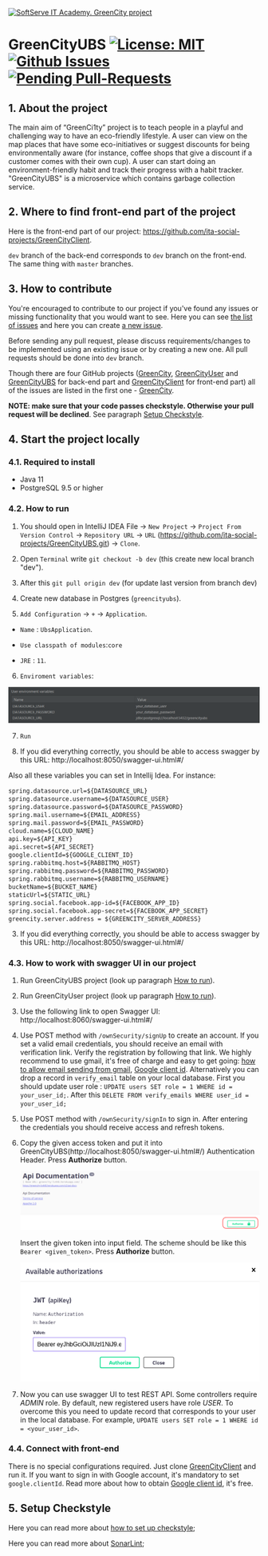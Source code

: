 <a href="https://career.softserveinc.com/en-us/technology/course/start_your_career_as_java_developer/"><img src="https://github.com/ita-social-projects/GreenCity/blob/master/docs-photos/GreenCity%20Logo.png" title="SoftServe IT Academy. GreenCity project" alt="SoftServe IT Academy. GreenCity project"></a>

# GreenCityUBS   [![License: MIT](https://img.shields.io/badge/License-MIT-yellow.svg)](https://github.com/ita-social-projects/GreenCityUBS/blob/master/LICENSE)  [![Github Issues](https://img.shields.io/github/issues/ita-social-projects/GreenCityUBS?style=flat-square)](https://github.com/ita-social-projects/GreenCity/issues) [![Pending Pull-Requests](https://img.shields.io/github/issues-pr/ita-social-projects/GreenCityUBS?style=flat-square)](https://github.com/ita-social-projects/GreenCityUser/pulls)



## 1. About the project

The main aim of “GreenCi1ty” project is to teach people in a playful and challenging way to have an eco-friendly lifestyle. A user can view on the map places that have some eco-initiatives or suggest discounts for being environmentally aware (for instance, coffee shops that give a discount if a customer comes with their own cup). А user can start doing an environment-friendly habit and track their progress with a habit tracker. "GreenCityUBS" is a microservice which contains garbage collection service.

## 2. Where to find front-end part of the project

Here is the front-end part of our project: https://github.com/ita-social-projects/GreenCityClient.

`dev` branch of the back-end corresponds to `dev` branch on the front-end. The same thing with `master` branches.

## 3. How to contribute

You're encouraged to contribute to our project if you've found any issues or missing functionality that you would want to see. Here you can see [the list of issues](https://github.com/ita-social-projects/GreenCity/issues) and here you can create [a new issue](https://github.com/ita-social-projects/GreenCity/issues/new).

Before sending any pull request, please discuss requirements/changes to be implemented using an existing issue or by creating a new one. All pull requests should be done into `dev` branch.

Though there are four GitHub projects ([GreenCity](https://github.com/ita-social-projects/GreenCity), [GreenCityUser](https://github.com/ita-social-projects/GreenCityUser) and [GreenCityUBS](https://github.com/ita-social-projects/GreenCityUBS) for back-end part and [GreenCityClient](https://github.com/ita-social-projects/GreenCityClient) for front-end part) all of the issues are listed in the first one - [GreenCity](https://github.com/ita-social-projects/GreenCity).

**NOTE: make sure that your code passes checkstyle. Otherwise your pull request will be declined**. See paragraph [Setup Checkstyle](#5-setup-checkstyle).

## 4. Start the project locally

### 4.1. Required to install

* Java 11
* PostgreSQL 9.5 or higher

### 4.2. How to run

1. You should open in IntelliJ IDEA File -> `New Project` -> `Project From Version Control`
   -> `Repository URL` -> `URL` (https://github.com/ita-social-projects/GreenCityUBS.git) -> `Clone`.


2. Open `Terminal` write `git checkout -b dev` (this create new local branch "dev").


3. After this `git pull origin dev` (for update last version from branch dev)


4. Create new database in Postgres (`greencityubs`).


5. `Add Configuration` -> `+` -> `Application`.


* `Name` : `UbsApplication`.

* `Use classpath of modules`:`core`
* `JRE` : `11`.


6. `Enviroment variables`:


![env-vars](./docs-photos/user_enviroment_variables.png)

7. `Run`


8. If you did everything correctly, you should be able to access swagger by this URL: http://localhost:8050/swagger-ui.html#/




Also all these variables you can set in Intellij Idea. For instance:

```properties
spring.datasource.url=${DATASOURCE_URL}
spring.datasource.username=${DATASOURCE_USER}
spring.datasource.password=${DATASOURCE_PASSWORD}
spring.mail.username=${EMAIL_ADDRESS}
spring.mail.password=${EMAIL_PASSWORD}
cloud.name=${CLOUD_NAME}
api.key=${API_KEY}
api.secret=${API_SECRET}
google.clientId=${GOOGLE_CLIENT_ID}
spring.rabbitmq.host=${RABBITMQ_HOST}
spring.rabbitmq.password=${RABBITMQ_PASSWORD}
spring.rabbitmq.username=${RABBITMQ_USERNAME}
bucketName=${BUCKET_NAME}
staticUrl=${STATIC_URL}
spring.social.facebook.app-id=${FACEBOOK_APP_ID}
spring.social.facebook.app-secret=${FACEBOOK_APP_SECRET}
greencity.server.address = ${GREENCITY_SERVER_ADDRESS}
```


3. If you did everything correctly, you should be able to access swagger by this URL: http://localhost:8050/swagger-ui.html#/

### 4.3. How to work with swagger UI in our project

1. Run GreenCityUBS project (look up paragraph [How to run](#42-how-to-run)).

2. Run GreenCityUser project (look up paragraph [How to run](https://github.com/ita-social-projects/GreenCityUser#42-how-to-run)).

2. Use the following link to open Swagger UI: http://localhost:8060/swagger-ui.html#/

3. Use POST method with `/ownSecurity/signUp` to create an account. If you set a valid email credentials, you should receive an email with verification link. Verify the registration by following that link. We highly recommend to use gmail, it's free of charge and easy to get going: [how to allow email sending from gmail](https://support.google.com/accounts/answer/6010255?authuser=2&p=less-secure-apps&hl=en&authuser=2&visit_id=637098532320915318-4087823934&rd=1),  [Google client id](https://developers.google.com/adwords/api/docs/guides/authentication). Alternatively you can drop a record in `verify_email` table on your local database.
   First you should update user role : `UPDATE users SET role = 1 WHERE id = your_user_id;`. After this `DELETE FROM verify_emails WHERE user_id = your_user_id;`

4. Use POST method with `/ownSecurity/signIn` to sign in. After entering the credentials you should receive access and refresh tokens.

5. Copy the given access token and put it into GreenCityUBS(http://localhost:8050/swagger-ui.html#/) Authentication Header. Press **Authorize** button.

   ![Authentication-button-swagger](./docs-photos/authentication-swagger.png)

   Insert the given token into input field. The scheme should be like this `Bearer <given_token>`. Press **Authorize** button.

   ![Bearer-examle](./docs-photos/auth-bearer.png)

6. Now you can use swagger UI to test REST API. Some controllers require *ADMIN* role. By default, new registered users have role *USER*. To overcome this you need to update record that corresponds to your user in the local database. For example, `UPDATE users SET role = 1 WHERE id = <your_user_id>`.

### 4.4. Connect with front-end

There is no special configurations required. Just clone [GreenCityClient](https://github.com/ita-social-projects/GreenCityClient) and run it. If you want to sign in with Google account, it's mandatory to set `google.clientId`. Read more about how to obtain [Google client id](https://developers.google.com/adwords/api/docs/guides/authentication), it's free.

## 5. Setup Checkstyle

Here you can read more about [how to set up checkstyle](https://github.com/ita-social-projects/GreenCity/wiki/Setup-CheckStyle-to-your-IDE);

Here you can read more about [SonarLint](https://plugins.jetbrains.com/plugin/7973-sonarlint);
